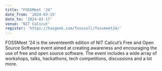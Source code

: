```yaml
---
title: "FOSSMeet '24"
date_from: '2024-03-15'
date_to: '2024-03-17'
venue: 'NIT Calicut'
register: 'https://hasgeek.com/fosscell/fossmeet24/'
---
```

FOSSMeet ‘24 is the seventeenth edition of NIT Calicut’s Free and Open Source
Software event aimed at creating awareness and encouraging the use of free and
open source software. The event includes a wide array of workshops, talks,
hackathons, tech competitions, discussions and a lot more.
